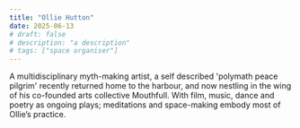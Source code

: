 ```yaml
---
title: "Ollie Hutton"
date: 2025-06-13
# draft: false
# description: "a description"
# tags: ["space organiser"]
---
```


A multidisciplinary myth-making artist, a self described 'polymath peace
pilgrim' recently returned home to the harbour, and now nestling in the wing of
his co-founded arts collective Mouthfull. With film, music, dance and poetry as
ongoing plays; meditations and space-making embody most of Ollie’s practice.

